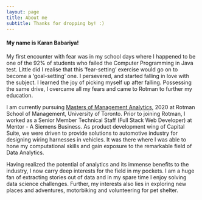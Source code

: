 ```yaml
---
layout: page
title: About me
subtitle: Thanks for dropping by! :)
---
```


#### My name is Karan Babariya!

My first encounter with fear was in my school days where I happened to be one of the 92% of students who failed the Computer Programming in Java test. Little did I realise that this ‘fear-setting’ exercise would go on to become a ‘goal-setting’ one. I persevered, and started falling in love with the subject. I learned the joy of picking myself up after falling. Possessing the same drive, I overcame all my fears and came to Rotman to further my education.

I am currently pursuing [Masters of Management Analytics](https://www.rotman.utoronto.ca/Degrees/MastersPrograms/MMA), 2020 at Rotman School of Management, University of Toronto. Prior to joining Rotman, I worked as a Senior Member Technical Staff (Full Stack Web Developer) at Mentor - A Siemens Business. As product development wing of Capital Suite, we were driven to provide solutions to automotive industry for designing wiring harnesses in vehicles. It was there where I was able to hone my computational skills and gain exposure to the remarkable field of Data Analytics.

Having realized the potential of analytics and its immense benefits to the industry, I now carry deep interests for the field in my pockets. I am a huge fan of extracting stories out of data and in my spare time I enjoy solving data science challenges. 
Further, my interests also lies in exploring new places and adventures, motorbiking and volunteering for pet shelter.

